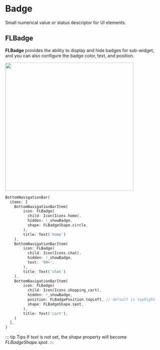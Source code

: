 # Badge

Small numerical value or status descriptor for UI elements.

## FLBadge

**FLBadge** provides the ability to display and hide badges for sub-widget, and you can also configure the badge color, text, and position.

<p align="left">
    <img width="410" src="http://abtfun.oss-cn-beijing.aliyuncs.com/img/2019-12-13-%E6%88%AA%E5%B1%8F2019-12-13%E4%B8%8A%E5%8D%889.26.21.png" />
</p>

```dart
BottomNavigationBar(
  items: [
    BottomNavigationBarItem(
        icon: FLBadge(
          child: Icon(Icons.home),
          hidden: !_showBadge,
          shape: FLBadgeShape.circle,
        ),
        title: Text('home')
    ),
    BottomNavigationBarItem(
        icon: FLBadge(
          child: Icon(Icons.chat),
          hidden: !_showBadge,
          text: '99+',
        ),
        title: Text('chat')
    ),
    BottomNavigationBarItem(
        icon: FLBadge(
          child: Icon(Icons.shopping_cart),
          hidden: !_showBadge,
          position: FLBadgePosition.topLeft, // default is topRight
          shape: FLBadgeShape.spot,
        ),
        title: Text('cart'),
    )
  ],
)
```

::: tip Tips
If *text* is not set, the *shape* property will become *FLBadgeShape.spot*.
:::



